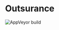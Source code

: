 # Outsurance
![AppVeyor build](https://ci.appveyor.com/api/projects/status/sj3mwbm62pvt3m2t?svg=true)


